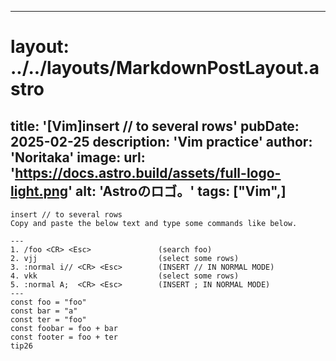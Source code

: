 
---
# layout: ../../layouts/MarkdownPostLayout.astro
title: '[Vim]insert // to several rows'
pubDate: 2025-02-25
description: 'Vim practice'
author: 'Noritaka'
image:
    url: 'https://docs.astro.build/assets/full-logo-light.png'
    alt: 'Astroのロゴ。'
tags: ["Vim",]
---

```
insert // to several rows
Copy and paste the below text and type some commands like below.

---
1. /foo <CR> <Esc>               (search foo)
2. vjj                           (select some rows)
3. :normal i// <CR> <Esc>        (INSERT // IN NORMAL MODE)
4. vkk                           (select some rows)
5. :normal A;  <CR> <Esc>        (INSERT ; IN NORMAL MODE)
---
const foo = "foo"
const bar = "a"
const ter = "foo"
const foobar = foo + bar
const footer = foo + ter
tip26
